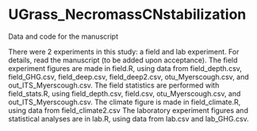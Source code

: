 # UGrass_NecromassCNstabilization
Data and code for the manuscript

There were 2 experiments in this study: a field and lab experiment. For details, read the manuscript (to be added upon acceptance).
The field experiment figures are made in field.R, using data from field_depth.csv, field_GHG.csv, field_deep.csv, field_deep2.csv, otu_Myerscough.csv, and out_ITS_Myerscough.csv.
The field statistics are performed with field_stats.R, using field_depth.csv, field.csv, otu_Myerscough.csv, and out_ITS_Myerscough.csv.
The climate figure is made in field_climate.R, using data from field_climate2.csv
The laboratory experiment figures and statistical analyses are in lab.R, using data from lab.csv and lab_GHG.csv.
